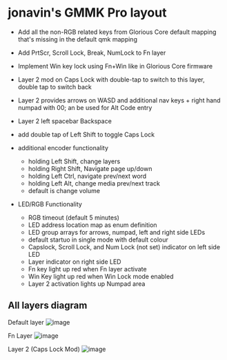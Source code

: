 # jonavin's GMMK Pro layout

- Add all the non-RGB related keys from Glorious Core default mapping that's missing in the default qmk mapping
- Add PrtScr, Scroll Lock, Break, NumLock to Fn layer
- Implement Win key lock using Fn+Win like in Glorious Core firmware
- Layer 2 mod on Caps Lock with double-tap to switch to this layer, double tap to switch back
- Layer 2 provides arrows on WASD and additional nav keys + right hand numpad with 00; an be used for Alt Code entry
- Layer 2 left spacebar Backspace
- add double tap of Left Shift to toggle Caps Lock
- additional encoder functionality
    - holding Left Shift, change layers
    - holding Right Shift, Navigate page up/down
    - holding Left Ctrl, navigate prev/next word
    - holding Left Alt, change media prev/next track
    - default is change volume
    
- LED/RGB Functionality
    - RGB timeout (default 5 minutes)
    - LED address location map as enum definition
    - LED group arrays for arrows, numpad, left and right side LEDs
    - default startuo in single mode with default colour 
    - Capslock, Scroll Lock, and Num Lock (not set) indicator on left side LED
    - Layer indicator on  right side LED
    - Fn key light up red when Fn layer activate
    - Win Key light up red when Win Lock mode enabled
    - Layer 2 activation lights up Numpad area

## All layers diagram
Default layer
![image](https://user-images.githubusercontent.com/71780717/124177658-82324880-da7e-11eb-9421-b69100131062.png)

Fn Layer
![image](https://user-images.githubusercontent.com/71780717/124176887-8742c800-da7d-11eb-9b19-156bd67cac7d.png)

Layer 2 (Caps Lock Mod)
![image](https://user-images.githubusercontent.com/71780717/124177683-8b231a00-da7e-11eb-9434-e2475f679a54.png)
